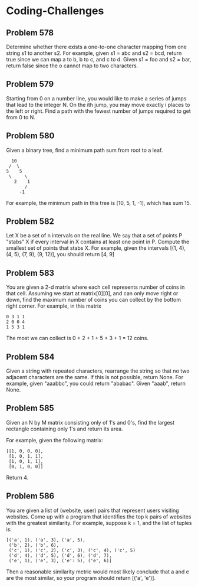 # Coding-Challenges
## Problem 578
Determine whether there exists a one-to-one character mapping from one string s1 to another s2.
For example, given s1 = abc and s2 = bcd, return true since we can map a to b, b to c, and c to d.
Given s1 = foo and s2 = bar, return false since the o cannot map to two characters.

## Problem 579
Starting from 0 on a number line, you would like to make a series of jumps that lead to the integer N.
On the ith jump, you may move exactly i places to the left or right.
Find a path with the fewest number of jumps required to get from 0 to N.

## Problem 580
Given a binary tree, find a minimum path sum from root to a leaf.
```
  10
 /  \
5    5
 \     \
   2    1
       /
     -1
```
For example, the minimum path in this tree is [10, 5, 1, -1], which has sum 15.

## Problem 582
Let X be a set of n intervals on the real line. We say that a set of points P "stabs" X if every interval in X contains at least one point in P. Compute the smallest set of points that stabs X.
For example, given the intervals [(1, 4), (4, 5), (7, 9), (9, 12)], you should return [4, 9]

## Problem 583
You are given a 2-d matrix where each cell represents number of coins in that cell. Assuming we start at matrix[0][0], and can only move right or down, find the maximum number of coins you can collect by the bottom right corner.
For example, in this matrix
```
0 3 1 1
2 0 0 4
1 5 3 1
```
The most we can collect is 0 + 2 + 1 + 5 + 3 + 1 = 12 coins.

## Problem 584
Given a string with repeated characters, rearrange the string so that no two adjacent characters are the same. If this is not possible, return None.
For example, given "aaabbc", you could return "ababac". Given "aaab", return None.

## Problem 585
Given an N by M matrix consisting only of 1's and 0's, find the largest rectangle containing only 1's and return its area.

For example, given the following matrix:
```
[[1, 0, 0, 0],
 [1, 0, 1, 1],
 [1, 0, 1, 1],
 [0, 1, 0, 0]]
```
Return 4.

## Problem 586
You are given a list of (website, user) pairs that represent users visiting websites. Come up with a program that identifies the top k pairs of websites with the greatest similarity.
For example, suppose k = 1, and the list of tuples is:
```
[('a', 1), ('a', 3), ('a', 5),
 ('b', 2), ('b', 6),
 ('c', 1), ('c', 2), ('c', 3), ('c', 4), ('c', 5)
 ('d', 4), ('d', 5), ('d', 6), ('d', 7),
 ('e', 1), ('e', 3), ('e': 5), ('e', 6)]
```
Then a reasonable similarity metric would most likely conclude that a and e are the most similar, so your program should return [('a', 'e')].
